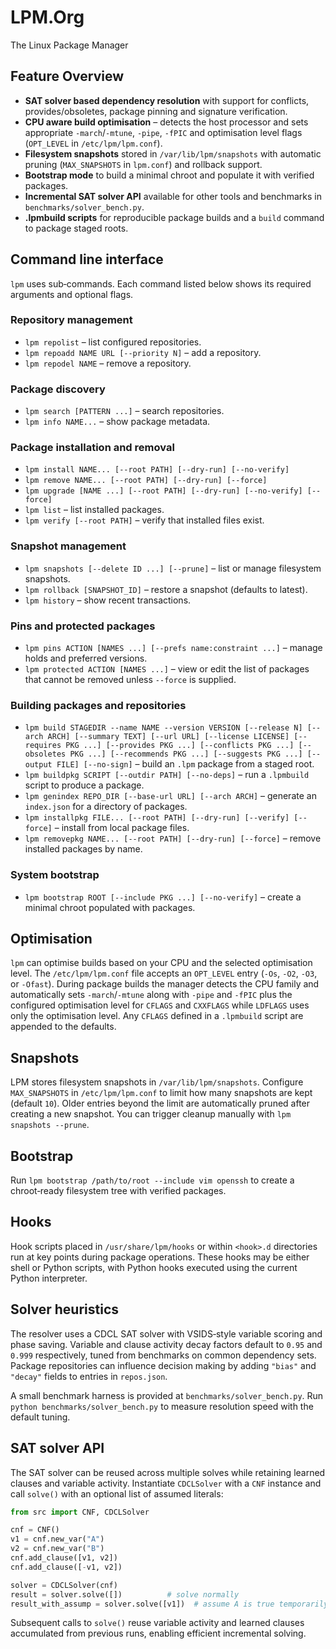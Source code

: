 # LPM.Org

The Linux Package Manager

## Feature Overview

- **SAT solver based dependency resolution** with support for conflicts,
  provides/obsoletes, package pinning and signature verification.
- **CPU aware build optimisation** – detects the host processor and sets
  appropriate `-march`/`-mtune`, `-pipe`, `-fPIC` and optimisation level flags
  (`OPT_LEVEL` in `/etc/lpm/lpm.conf`).
- **Filesystem snapshots** stored in `/var/lib/lpm/snapshots` with automatic
  pruning (`MAX_SNAPSHOTS` in `lpm.conf`) and rollback support.
- **Bootstrap mode** to build a minimal chroot and populate it with verified
  packages.
- **Incremental SAT solver API** available for other tools and benchmarks in
  `benchmarks/solver_bench.py`.
- **.lpmbuild scripts** for reproducible package builds and a `build` command to
  package staged roots.

## Command line interface

`lpm` uses sub‑commands.  Each command listed below shows its required
arguments and optional flags.

### Repository management

- `lpm repolist` – list configured repositories.
- `lpm repoadd NAME URL [--priority N]` – add a repository.
- `lpm repodel NAME` – remove a repository.

### Package discovery

- `lpm search [PATTERN ...]` – search repositories.
- `lpm info NAME...` – show package metadata.

### Package installation and removal

- `lpm install NAME... [--root PATH] [--dry-run] [--no-verify]`
- `lpm remove NAME... [--root PATH] [--dry-run] [--force]`
- `lpm upgrade [NAME ...] [--root PATH] [--dry-run] [--no-verify] [--force]`
- `lpm list` – list installed packages.
- `lpm verify [--root PATH]` – verify that installed files exist.

### Snapshot management

- `lpm snapshots [--delete ID ...] [--prune]` – list or manage filesystem
  snapshots.
- `lpm rollback [SNAPSHOT_ID]` – restore a snapshot (defaults to latest).
- `lpm history` – show recent transactions.

### Pins and protected packages

- `lpm pins ACTION [NAMES ...] [--prefs name:constraint ...]` – manage holds
  and preferred versions.
- `lpm protected ACTION [NAMES ...]` – view or edit the list of packages that
  cannot be removed unless `--force` is supplied.

### Building packages and repositories

- `lpm build STAGEDIR --name NAME --version VERSION [--release N] [--arch ARCH]
  [--summary TEXT] [--url URL] [--license LICENSE] [--requires PKG ...]
  [--provides PKG ...] [--conflicts PKG ...] [--obsoletes PKG ...]
  [--recommends PKG ...] [--suggests PKG ...] [--output FILE] [--no-sign]`
  – build an `.lpm` package from a staged root.
- `lpm buildpkg SCRIPT [--outdir PATH] [--no-deps]` – run a `.lpmbuild` script to
  produce a package.
- `lpm genindex REPO_DIR [--base-url URL] [--arch ARCH]` – generate an
  `index.json` for a directory of packages.
- `lpm installpkg FILE... [--root PATH] [--dry-run] [--verify] [--force]`
  – install from local package files.
- `lpm removepkg NAME... [--root PATH] [--dry-run] [--force]` – remove installed
  packages by name.

### System bootstrap

- `lpm bootstrap ROOT [--include PKG ...] [--no-verify]` – create a minimal
  chroot populated with packages.

## Optimisation

`lpm` can optimise builds based on your CPU and the selected optimisation
level. The `/etc/lpm/lpm.conf` file accepts an `OPT_LEVEL` entry (`-Os`, `-O2`,
`-O3`, or `-Ofast`). During package builds the manager detects the CPU family
and automatically sets `-march`/`-mtune` along with `-pipe` and `-fPIC` plus the
configured optimisation level for `CFLAGS` and `CXXFLAGS` while `LDFLAGS` uses
only the optimisation level. Any `CFLAGS` defined in a `.lpmbuild` script are
appended to the defaults.

## Snapshots

LPM stores filesystem snapshots in `/var/lib/lpm/snapshots`. Configure
`MAX_SNAPSHOTS` in `/etc/lpm/lpm.conf` to limit how many snapshots are kept
(default `10`). Older entries beyond the limit are automatically pruned after
creating a new snapshot. You can trigger cleanup manually with
`lpm snapshots --prune`.

## Bootstrap

Run `lpm bootstrap /path/to/root --include vim openssh` to create a
chroot‑ready filesystem tree with verified packages.

## Hooks

Hook scripts placed in `/usr/share/lpm/hooks` or within `<hook>.d` directories
run at key points during package operations. These hooks may be either shell or
Python scripts, with Python hooks executed using the current Python interpreter.

## Solver heuristics

The resolver uses a CDCL SAT solver with VSIDS‑style variable scoring and phase
saving. Variable and clause activity decay factors default to `0.95` and
`0.999` respectively, tuned from benchmarks on common dependency sets. Package
repositories can influence decision making by adding `"bias"` and `"decay"`
fields to entries in `repos.json`.

A small benchmark harness is provided at `benchmarks/solver_bench.py`. Run
`python benchmarks/solver_bench.py` to measure resolution speed with the
default tuning.

## SAT solver API

The SAT solver can be reused across multiple solves while retaining learned
clauses and variable activity. Instantiate `CDCLSolver` with a `CNF` instance
and call `solve()` with an optional list of assumed literals:

```python
from src import CNF, CDCLSolver

cnf = CNF()
v1 = cnf.new_var("A")
v2 = cnf.new_var("B")
cnf.add_clause([v1, v2])
cnf.add_clause([-v1, v2])

solver = CDCLSolver(cnf)
result = solver.solve([])          # solve normally
result_with_assump = solver.solve([v1])  # assume A is true temporarily
```

Subsequent calls to `solve()` reuse variable activity and learned clauses
accumulated from previous runs, enabling efficient incremental solving.

